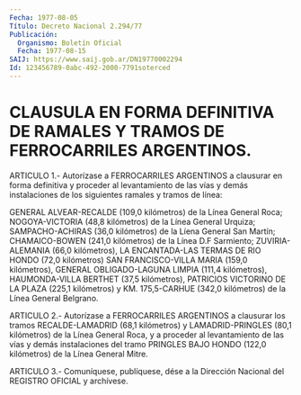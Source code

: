 ```yaml
---
Fecha: 1977-08-05
Título: Decreto Nacional 2.294/77
Publicación:
  Organismo: Boletín Oficial
  Fecha: 1977-08-15
SAIJ: https://www.saij.gob.ar/DN19770002294
Id: 123456789-0abc-492-2000-7791soterced
---
```

# CLAUSULA EN FORMA DEFINITIVA DE RAMALES Y TRAMOS DE FERROCARRILES ARGENTINOS.

<a id="1"></a>
ARTICULO 1.- Autorízase a FERROCARRILES ARGENTINOS a clausurar en forma  definitiva  y  proceder  al  levantamiento  de las vías y demás  instalaciones de los siguientes ramales y tramos  de  línea:

GENERAL  ALVEAR-RECALDE  (109,0  kilómetros)  de  la  Línea General Roca;   NOGOYA-VICTORIA  (48,8  kilómetros)  de  la  Línea  General Urquiza;  SAMPACHO-ACHIRAS  (36,0  kilómetros)  de la Líena General San  Martín;  CHAMAICO-BOWEN  (241,0 kilómetros) de  la  Línea  D.F Sarmiento;  ZUVIRIA-ALEMANIA (66,0  kilómetros),  LA  ENCANTADA-LAS TERMAS DE RIO  HONDO  (72,0  kilómetros)  SAN FRANCISCO-VILLA MARIA (159,0   kilómetros),  GENERAL  OBLIGADO-LAGUNA    LIMPIA    (111,4 kilómetros),  HAUMONDA-VILLA  BERTHET  (37,5 kilómetros), PATRICIOS VICTORINO DE LA PLAZA (225,1 kilómetros)  y KM. 175,5-CARHUE (342,0 kilómetros) de la Línea General Belgrano.

<a id="2"></a>
ARTICULO 2.- Autorízase a FERROCARRILES ARGENTINOS a clausurar los tramos  RECALDE-LAMADRID  (68,1 kilómetros) y LAMADRID-PRINGLES (80,1  kilómetros)  de  la Línea General  Roca,  y  a  proceder  al levantamiento de las vías  y demás instalaciones del tramo PRINGLES BAJO  HONDO  (122,0  kilómetros)    de   la  Línea  General  Mitre.

<a id="3"></a>
ARTICULO  3.-  Comuníquese,  publíquese,  dése  a la Dirección Nacional del REGISTRO OFICIAL y archívese.
